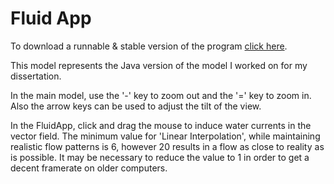 Fluid App
=========

To download a runnable & stable version of the program <a href ="https://github.com/SebastianTroy/Particle-Model-Java/raw/2D-only/Particle-Model-Java/FluidApp.jar">click here<a>.

This model represents the Java version of the model I worked on for my dissertation.

In the main model, use the '-' key to zoom out and the '=' key to zoom in. Also the arrow keys can be used to adjust the tilt of the view.

In the FluidApp, click and drag the mouse to induce water currents in the vector field. The minimum value for 'Linear Interpolation', while maintaining realistic flow patterns is 6, however 20 results in a flow as close to reality as is possible. It may be necessary to reduce the value to 1 in order to get a decent framerate on older computers.
